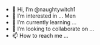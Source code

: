 - 👋 Hi, I’m @naughtywitch1
- 👀 I’m interested in ... Men
- 🌱 I’m currently learning ... 
- 💞️ I’m looking to collaborate on ...
- 📫 How to reach me ...

<!---
naughtywitch1/naughtywitch1 is a ✨ special ✨ repository because its `README.md` (this file) appears on your GitHub profile.
You can click the Preview link to take a look at your changes.
--->
